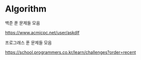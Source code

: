 # Algorithm

백준 푼 문제들 모음

<https://www.acmicpc.net/user/askdlf>


프로그래스 푼 문제들 모음

<https://school.programmers.co.kr/learn/challenges?order=recent>
